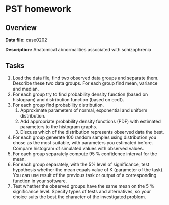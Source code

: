 # PST homework #

## Overview ##

**Data file:** case0202

**Description:** Anatomical abnormalities associated with schizophrenia

## Tasks ##

1. Load the data file, find two observed data groups and separate them. Describe these two data groups. For each group find mean, variance and median.
2. For each group try to find probability density function (based on histogram) and distribution function (based on ecdf).
3. For each group find probability distribution.
   1. Approximate parameters of normal, exponential and uniform distribution.
   2. Add appropriate probability density functions (PDF) with estimated parameters to the histogram graphs.
   3. Discuss which of the distribution represents observed data the best.
4. For each group generate 100 random samples using distribution you chose as the most suitable, with parameters you estimated before. Compare histogram of simulated values with observed values.
5. For each group separately compute 95 % confidence interval for the mean.
6. For each group separately, with the 5% level of significance, test hypothesis whether the mean equals value of K (parameter of the task). You can use result of the previous task or output of a corresponding function in your software.
7. Test whether the observed groups have the same mean on the 5 % significance level. Specify types of tests and alternatives, so your choice suits the best the character of the investigated problem.
